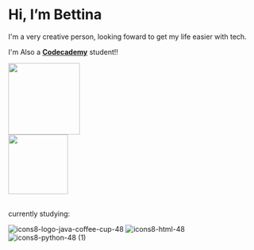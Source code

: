 #  Hi, I’m Bettina
<p>I'm a very creative person, looking foward to get my life easier with tech.</p>

I'm Also a <a href="https://www.codecademy.com/profiles/bett_coins">**Codecademy**</a> student!!
<br>
<p>
<a href="https://github.com/BettBernarda">
  <img height="144em" src="https://github-readme-stats-eight-theta.vercel.app/api?username=BettBernarda&show_icons=true&theme=algolia&include_all_commits=true&count_private=true"/>
  <br>
  <img height="120em" src="https://github-readme-stats-eight-theta.vercel.app/api/top-langs/?username=BettBernarda&layout=compact&langs_count=8&theme=algolia"/>
</a>
</p>
<br>
currently studying:

![icons8-logo-java-coffee-cup-48](https://github.com/user-attachments/assets/0cc853ea-d0bd-4565-bd54-3c5de9324abf)
![icons8-html-48](https://github.com/user-attachments/assets/3974fdf1-626f-41c2-88ed-ebd67c3455b7)
![icons8-python-48 (1)](https://github.com/user-attachments/assets/8f0403eb-3a75-43bd-b90f-7dc65398d94f)


<!---![Uploading icons8-python-48 (1).png…]()

BettBernarda/BettBernarda is a ✨ special ✨ repository because its `README.md` (this file) appears on your GitHub profile.
You can click the Preview link to take a look at your changes.
--->

